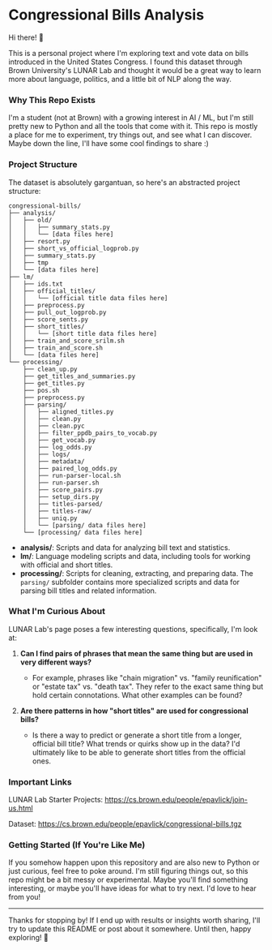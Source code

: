 # Congressional Bills Analysis

Hi there! 👋

This is a personal project where I'm exploring text and vote data on bills introduced in the United States Congress. I found this dataset through Brown University's LUNAR Lab and thought it would be a great way to learn more about language, politics, and a little bit of NLP along the way.

### Why This Repo Exists

I'm a student (not at Brown) with a growing interest in AI / ML, but I'm still pretty new to Python and all the tools that come with it. This repo is mostly a place for me to experiment, try things out, and see what I can discover. Maybe down the line, I'll have some cool findings to share :)

### Project Structure

The dataset is absolutely gargantuan, so here's an abstracted project structure:

```
congressional-bills/
├── analysis/
│   ├── old/
│   │   ├── summary_stats.py
│   │   └── [data files here]
│   ├── resort.py
│   ├── short_vs_official_logprob.py
│   ├── summary_stats.py
│   ├── tmp
│   └── [data files here]
├── lm/
│   ├── ids.txt
│   ├── official_titles/
│   │   └── [official title data files here]
│   ├── preprocess.py
│   ├── pull_out_logprob.py
│   ├── score_sents.py
│   ├── short_titles/
│   │   └── [short title data files here]
│   ├── train_and_score_srilm.sh
│   ├── train_and_score.sh
│   └── [data files here]
└── processing/
    ├── clean_up.py
    ├── get_titles_and_summaries.py
    ├── get_titles.py
    ├── pos.sh
    ├── preprocess.py
    ├── parsing/
    │   ├── aligned_titles.py
    │   ├── clean.py
    │   ├── clean.pyc
    │   ├── filter_ppdb_pairs_to_vocab.py
    │   ├── get_vocab.py
    │   ├── log_odds.py
    │   ├── logs/
    │   ├── metadata/
    │   ├── paired_log_odds.py
    │   ├── run-parser-local.sh
    │   ├── run-parser.sh
    │   ├── score_pairs.py
    │   ├── setup_dirs.py
    │   ├── titles-parsed/
    │   ├── titles-raw/
    │   ├── uniq.py
    │   └── [parsing/ data files here]
    └── [processing/ data files here]
```

- **analysis/**: Scripts and data for analyzing bill text and statistics.
- **lm/**: Language modeling scripts and data, including tools for working with official and short titles.
- **processing/**: Scripts for cleaning, extracting, and preparing data. The `parsing/` subfolder contains more specialized scripts and data for parsing bill titles and related information.

### What I'm Curious About

LUNAR Lab's page poses a few interesting questions, specifically, I'm look at:

1. **Can I find pairs of phrases that mean the same thing but are used in very different ways?**
   - For example, phrases like "chain migration" vs. "family reunification" or "estate tax" vs. "death tax". They refer to the exact same thing but hold certain connotations. What other examples can be found?

2. **Are there patterns in how "short titles" are used for congressional bills?**
   - Is there a way to predict or generate a short title from a longer, official bill title? What trends or quirks show up in the data? I'd ultimately like to be able to generate short titles from the official ones.

### Important Links

LUNAR Lab Starter Projects: https://cs.brown.edu/people/epavlick/join-us.html

Dataset: https://cs.brown.edu/people/epavlick/congressional-bills.tgz

### Getting Started (If You're Like Me)

If you somehow happen upon this repository and are also new to Python or just curious, feel free to poke around. I'm still figuring things out, so this repo might be a bit messy or experimental. Maybe you'll find something interesting, or maybe you'll have ideas for what to try next. I'd love to hear from you!

---

Thanks for stopping by! If I end up with results or insights worth sharing, I'll try to update this README or post about it somewhere. Until then, happy exploring! 🚀
